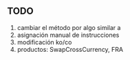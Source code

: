 ## TODO ##

1. cambiar el método <span concordion:execute="#trade=getTrade(#ack)"> </span> por algo similar a <span concordion:execute="#trade=#ack.getTrade()"> </span>
2. asignación manual de instrucciones
3. modificación ko/co
4. productos: SwapCrossCurrency, FRA